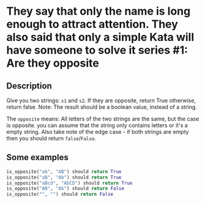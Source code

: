 # They say that only the name is long enough to attract attention. They also said that only a simple Kata will have someone to solve it series #1: Are they opposite

## Description

Give you two strings: `s1` and `s2`. If they are opposite, return True otherwise, return false. Note: The result should be a boolean value, instead of a string.

The `opposite` means: All letters of the two strings are the same, but the case is opposite. you can assume that the string only contains letters or it's a empty string. Also take note of the edge case - if both strings are empty then you should return `false`/`False`.

## Some examples

```python
is_opposite("ab", "AB") should return True
is_opposite("aB", "Ab") should return True
is_opposite("aBcd", "AbCD") should return True
is_opposite("AB", "Ab") should return False
is_opposite("", "") should return False
```
